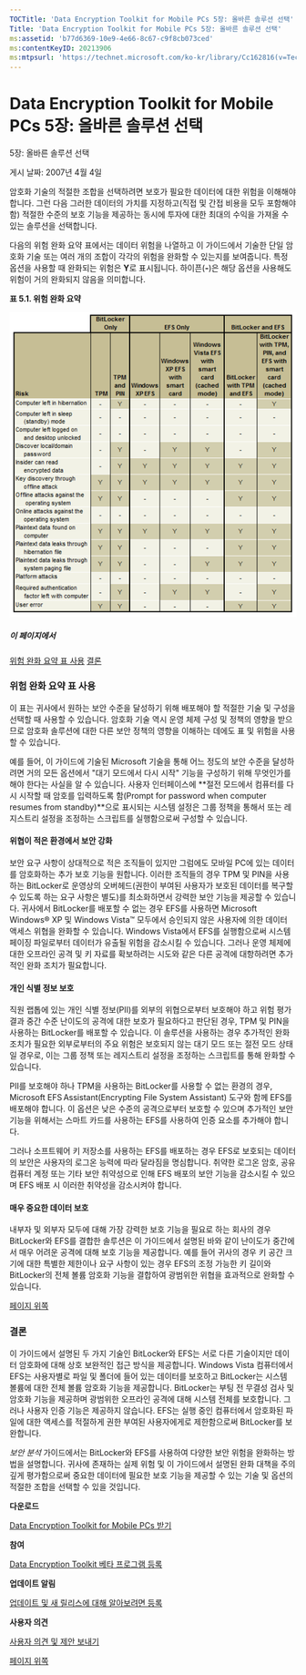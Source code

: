 ```yaml
---
TOCTitle: 'Data Encryption Toolkit for Mobile PCs 5장: 올바른 솔루션 선택'
Title: 'Data Encryption Toolkit for Mobile PCs 5장: 올바른 솔루션 선택'
ms:assetid: 'b77d6369-10e9-4e66-8c67-c9f8cb073ced'
ms:contentKeyID: 20213906
ms:mtpsurl: 'https://technet.microsoft.com/ko-kr/library/Cc162816(v=TechNet.10)'
---
```


Data Encryption Toolkit for Mobile PCs 5장: 올바른 솔루션 선택
==============================================================

5장: 올바른 솔루션 선택

게시 날짜: 2007년 4월 4일

암호화 기술의 적절한 조합을 선택하려면 보호가 필요한 데이터에 대한 위험을 이해해야 합니다. 그런 다음 그러한 데이터의 가치를 지정하고(직접 및 간접 비용을 모두 포함해야 함) 적절한 수준의 보호 기능을 제공하는 동시에 투자에 대한 최대의 수익을 가져올 수 있는 솔루션을 선택합니다.

다음의 위험 완화 요약 표에서는 데이터 위험을 나열하고 이 가이드에서 기술한 단일 암호화 기술 또는 여러 개의 조합이 각각의 위험을 완화할 수 있는지를 보여줍니다. 특정 옵션을 사용할 때 완화되는 위험은 **Y**로 표시됩니다. 하이픈(**-**)은 해당 옵션을 사용해도 위험이 거의 완화되지 않음을 의미합니다.

**표 5.1. 위험 완화 요약**

![](images/Cc162816.865b473f-87a8-459c-80f3-79361863d073(ko-kr,TechNet.10).gif)
##### 이 페이지에서

[](#ecaa)[위험 완화 요약 표 사용](#ecaa)
[](#ebaa)[결론](#ebaa)

### 위험 완화 요약 표 사용

이 표는 귀사에서 원하는 보안 수준을 달성하기 위해 배포해야 할 적절한 기술 및 구성을 선택할 때 사용할 수 있습니다. 암호화 기술 역시 운영 체제 구성 및 정책의 영향을 받으므로 암호화 솔루션에 대한 다른 보안 정책의 영향을 이해하는 데에도 표 및 위험을 사용할 수 있습니다.

예를 들어, 이 가이드에 기술된 Microsoft 기술을 통해 어느 정도의 보안 수준을 달성하려면 거의 모든 옵션에서 "대기 모드에서 다시 시작" 기능을 구성하기 위해 무엇인가를 해야 한다는 사실을 알 수 있습니다. 사용자 인터페이스에 **절전 모드에서 컴퓨터를 다시 시작할 때 암호를 입력하도록 함(Prompt for password when computer resumes from standby)**으로 표시되는 시스템 설정은 그룹 정책을 통해서 또는 레지스트리 설정을 조정하는 스크립트를 실행함으로써 구성할 수 있습니다.

#### 위협이 적은 환경에서 보안 강화

보안 요구 사항이 상대적으로 적은 조직들이 있지만 그럼에도 모바일 PC에 있는 데이터를 암호화하는 추가 보호 기능을 원합니다. 이러한 조직들의 경우 TPM 및 PIN을 사용하는 BitLocker로 운영상의 오버헤드(권한이 부여된 사용자가 보호된 데이터를 복구할 수 있도록 하는 요구 사항은 별도)를 최소화하면서 강력한 보안 기능을 제공할 수 있습니다. 귀사에서 BitLocker를 배포할 수 없는 경우 EFS를 사용하면 Microsoft Windows® XP 및 Windows Vista™ 모두에서 승인되지 않은 사용자에 의한 데이터 액세스 위협을 완화할 수 있습니다. Windows Vista에서 EFS를 실행함으로써 시스템 페이징 파일로부터 데이터가 유출될 위험을 감소시킬 수 있습니다. 그러나 운영 체제에 대한 오프라인 공격 및 키 자료를 확보하려는 시도와 같은 다른 공격에 대항하려면 추가적인 완화 조치가 필요합니다.

#### 개인 식별 정보 보호

직원 랩톱에 있는 개인 식별 정보(PII)를 외부의 위협으로부터 보호해야 하고 위험 평가 결과 중간 수준 난이도의 공격에 대한 보호가 필요하다고 판단된 경우, TPM 및 PIN을 사용하는 BitLocker를 배포할 수 있습니다. 이 솔루션을 사용하는 경우 추가적인 완화 조치가 필요한 외부로부터의 주요 위험은 보호되지 않는 대기 모드 또는 절전 모드 상태일 경우로, 이는 그룹 정책 또는 레지스트리 설정을 조정하는 스크립트를 통해 완화할 수 있습니다.

PII를 보호해야 하나 TPM을 사용하는 BitLocker를 사용할 수 없는 환경의 경우, Microsoft EFS Assistant(Encrypting File System Assistant) 도구와 함께 EFS를 배포해야 합니다. 이 옵션은 낮은 수준의 공격으로부터 보호할 수 있으며 추가적인 보안 기능을 위해서는 스마트 카드를 사용하는 EFS를 사용하여 인증 요소를 추가해야 합니다.

그러나 소프트웨어 키 저장소를 사용하는 EFS를 배포하는 경우 EFS로 보호되는 데이터의 보안은 사용자의 로그온 능력에 따라 달라짐을 명심합니다. 취약한 로그온 암호, 공유 컴퓨터 계정 또는 기타 보안 취약성으로 인해 EFS 배포의 보안 기능을 감소시킬 수 있으며 EFS 배포 시 이러한 취약성을 감소시켜야 합니다.

#### 매우 중요한 데이터 보호

내부자 및 외부자 모두에 대해 가장 강력한 보호 기능을 필요로 하는 회사의 경우 BitLocker와 EFS를 결합한 솔루션은 이 가이드에서 설명된 바와 같이 난이도가 중간에서 매우 어려운 공격에 대해 보호 기능을 제공합니다. 예를 들어 귀사의 경우 키 공간 크기에 대한 특별한 제한이나 요구 사항이 있는 경우 EFS의 조정 가능한 키 길이와 BitLocker의 전체 볼륨 암호화 기능을 결합하여 광범위한 위협을 효과적으로 완화할 수 있습니다.

[](#mainsection)[페이지 위쪽](#mainsection)

### 결론

이 가이드에서 설명된 두 가지 기술인 BitLocker와 EFS는 서로 다른 기술이지만 데이터 암호화에 대해 상호 보완적인 접근 방식을 제공합니다. Windows Vista 컴퓨터에서 EFS는 사용자별로 파일 및 폴더에 들어 있는 데이터를 보호하고 BitLocker는 시스템 볼륨에 대한 전체 볼륨 암호화 기능을 제공합니다. BitLocker는 부팅 전 무결성 검사 및 암호화 기능을 제공하며 광범위한 오프라인 공격에 대해 시스템 전체를 보호합니다. 그러나 사용자 인증 기능은 제공하지 않습니다. EFS는 실행 중인 컴퓨터에서 암호화된 파일에 대한 액세스를 적절하게 권한 부여된 사용자에게로 제한함으로써 BitLocker를 보완합니다.

*보안 분석* 가이드에서는 BitLocker와 EFS를 사용하여 다양한 보안 위험을 완화하는 방법을 설명합니다. 귀사에 존재하는 실제 위험 및 이 가이드에서 설명된 완화 대책을 주의 깊게 평가함으로써 중요한 데이터에 필요한 보호 기능을 제공할 수 있는 기술 및 옵션의 적절한 조합을 선택할 수 있을 것입니다.

**다운로드**

[Data Encryption Toolkit for Mobile PCs 받기](http://go.microsoft.com/fwlink/?linkid=81666)

**참여**

[Data Encryption Toolkit 베타 프로그램 등록](https://connect.microsoft.com/invitationuse.aspx?programid=790&invitationid=desa-r7gd-3f73&siteid=14)

**업데이트 알림**

[업데이트 및 새 릴리스에 대해 알아보려면 등록](http://go.microsoft.com/fwlink/?linkid=54982)

**사용자 의견**

[사용자 의견 및 제안 보내기](mailto:secwish@microsoft.com?subject=data%20encryption%20toolkit%20for%20mobile%20pcs%20security%20analysis%20on%20technet)

[](#mainsection)[페이지 위쪽](#mainsection)
